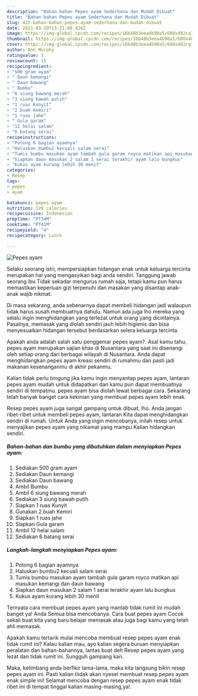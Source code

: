 ```yaml
---
description: "Bahan-bahan Pepes ayam Sederhana dan Mudah Dibuat"
title: "Bahan-bahan Pepes ayam Sederhana dan Mudah Dibuat"
slug: 422-bahan-bahan-pepes-ayam-sederhana-dan-mudah-dibuat
date: 2021-03-20T13:21:08.426Z
image: https://img-global.cpcdn.com/recipes/16b48b3eea4b90a5/680x482cq70/pepes-ayam-foto-resep-utama.jpg
thumbnail: https://img-global.cpcdn.com/recipes/16b48b3eea4b90a5/680x482cq70/pepes-ayam-foto-resep-utama.jpg
cover: https://img-global.cpcdn.com/recipes/16b48b3eea4b90a5/680x482cq70/pepes-ayam-foto-resep-utama.jpg
author: Ann Murphy
ratingvalue: 3
reviewcount: 15
recipeingredient:
- "500 gram ayam"
- " Daun kemangi"
- " Daun bawang"
- " Bumbu"
- "6 siung bawang merah"
- "3 siung bawah putih"
- "1 ruas Kunyit"
- "2 buah Kemiri"
- "1 ruas jahe"
- " Gula garam"
- "12 helai salam"
- "6 batang serai"
recipeinstructions:
- "Potong 6 bagian ayamnya"
- "Haluskan bumbu2 kecuali salam serai"
- "Tumis bumbu masukan ayam tambah gula garam royco matikan api masukan kemangi dan daun bawang"
- "Siapkan daun masukan 2 salam 1 serai terakhir ayam lalu bungkus"
- "Kukus ayam kurang lebih 30 menit"
categories:
- Resep
tags:
- pepes
- ayam

katakunci: pepes ayam 
nutrition: 129 calories
recipecuisine: Indonesian
preptime: "PT34M"
cooktime: "PT41M"
recipeyield: "4"
recipecategory: Lunch

---
```



![Pepes ayam](https://img-global.cpcdn.com/recipes/16b48b3eea4b90a5/680x482cq70/pepes-ayam-foto-resep-utama.jpg)

Selaku seorang istri, mempersiapkan hidangan enak untuk keluarga tercinta merupakan hal yang mengasyikan bagi anda sendiri. Tanggung jawab seorang ibu Tidak sekadar mengurus rumah saja, tetapi kamu pun harus memastikan keperluan gizi terpenuhi dan masakan yang disantap anak-anak wajib nikmat.

Di masa  sekarang, anda sebenarnya dapat membeli hidangan jadi walaupun tidak harus susah membuatnya dahulu. Namun ada juga lho mereka yang selalu ingin menghidangkan yang terlezat untuk orang yang dicintainya. Pasalnya, memasak yang diolah sendiri jauh lebih higienis dan bisa menyesuaikan hidangan tersebut berdasarkan selera keluarga tercinta. 



Apakah anda adalah salah satu penggemar pepes ayam?. Asal kamu tahu, pepes ayam merupakan sajian khas di Nusantara yang saat ini disenangi oleh setiap orang dari berbagai wilayah di Nusantara. Anda dapat menghidangkan pepes ayam kreasi sendiri di rumahmu dan pasti jadi makanan kesenanganmu di akhir pekanmu.

Kalian tidak perlu bingung jika kamu ingin menyantap pepes ayam, lantaran pepes ayam mudah untuk didapatkan dan kamu pun dapat membuatnya sendiri di tempatmu. pepes ayam bisa diolah lewat berbagai cara. Sekarang telah banyak banget cara kekinian yang membuat pepes ayam lebih enak.

Resep pepes ayam juga sangat gampang untuk dibuat, lho. Anda jangan ribet-ribet untuk membeli pepes ayam, lantaran Kita dapat menghidangkan sendiri di rumah. Untuk Anda yang ingin mencobanya, inilah resep untuk menyajikan pepes ayam yang nikamat yang mampu Kalian hidangkan sendiri.

<!--inarticleads1-->

##### Bahan-bahan dan bumbu yang dibutuhkan dalam menyiapkan Pepes ayam:

1. Sediakan 500 gram ayam
1. Sediakan  Daun kemangi
1. Sediakan  Daun bawang
1. Ambil  Bumbu
1. Ambil 6 siung bawang merah
1. Sediakan 3 siung bawah putih
1. Siapkan 1 ruas Kunyit
1. Gunakan 2 buah Kemiri
1. Siapkan 1 ruas jahe
1. Siapkan  Gula garam
1. Ambil 12 helai salam
1. Sediakan 6 batang serai




<!--inarticleads2-->

##### Langkah-langkah menyiapkan Pepes ayam:

1. Potong 6 bagian ayamnya
1. Haluskan bumbu2 kecuali salam serai
1. Tumis bumbu masukan ayam tambah gula garam royco matikan api masukan kemangi dan daun bawang
1. Siapkan daun masukan 2 salam 1 serai terakhir ayam lalu bungkus
1. Kukus ayam kurang lebih 30 menit




Ternyata cara membuat pepes ayam yang mantab tidak rumit ini mudah banget ya! Anda Semua bisa mencobanya. Cara buat pepes ayam Cocok sekali buat kita yang baru belajar memasak atau juga bagi kamu yang telah ahli memasak.

Apakah kamu tertarik mulai mencoba membuat resep pepes ayam enak tidak rumit ini? Kalau kalian mau, ayo kalian segera buruan menyiapkan peralatan dan bahan-bahannya, lantas buat deh Resep pepes ayam yang lezat dan tidak rumit ini. Sungguh gampang kan. 

Maka, ketimbang anda berfikir lama-lama, maka kita langsung bikin resep pepes ayam ini. Pasti kalian tiidak akan nyesel membuat resep pepes ayam enak simple ini! Selamat mencoba dengan resep pepes ayam enak tidak ribet ini di tempat tinggal kalian masing-masing,ya!.

